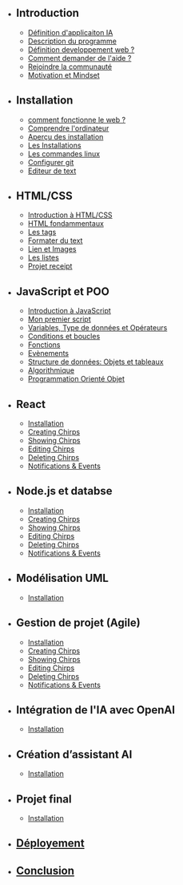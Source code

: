 - ## Introduction
    - [Définition d'applicaiton IA](/introduction)
    - [Description du programme](/presentation/description-du-programe)
    - [Définition developpement web ?](/presentation/introduction-au-development-web)
    - [Comment demander de l'aide ?](/presentation/demander-de-l-aide)
    - [Rejoindre la communauté](/presentation/rejoindre-notre-canal-de-discussion)
    - [Motivation et Mindset](/presentation/une-petite-motivation-pour-la-route)

- ## Installation
    - [comment fonctionne le web ?](/installations/comment-fonctionne-le-web)
    - [Comprendre l'ordinateur](/installations/comprendre-l-ordinateur)
    - [Aperçu des installation](/installations/apercu-des-installations)
    - [Les Installations ](/installations/installations)
    - [Les commandes linux](/installations/les-commandes-linux)
    - [Configurer git](/installations/configurer-git)
    - [Editeur de text](/installations/text-editors)

- ## HTML/CSS
    - [Introduction à HTML/CSS](/html-foundations/intro-to-html-css)
    - [HTML fondammentaux](/html-foundations/html-boilerplate)
    - [Les tags](/html-foundations/elements-and-tags)
    - [Formater du text](/html-foundations/travailler-avec-du-text)
    - [Lien et Images](/html-foundations/links-and-images)
    - [Les listes](/html-foundations/lists)
    - [Projet receipt](/html-foundations/project-recipes)

- ## JavaScript et POO
    - [Introduction à JavaScript](/javascript/historique)
    - [Mon premier script](/javascript/coming-soon)
    - [Variables, Type de données et Opérateurs](/javascript/coming-soon)
    - [Conditions et boucles](/javascript/coming-soon)
    - [Fonctions](/javascript/coming-soon)
    - [Evènements](/javascript/coming-soon)
    - [Structure de données: Objets et tableaux](/javascript/coming-soon)
    - [Algorithmique](/javascript/coming-soon)
    - [Programmation Orienté Objet](/javascript/coming-soon)
  
- ## React
    - [Installation](/blade/installation)
    - [Creating Chirps](/blade/creating-chirps)
    - [Showing Chirps](/blade/showing-chirps)
    - [Editing Chirps](/blade/editing-chirps)
    - [Deleting Chirps](/blade/deleting-chirps)
    - [Notifications & Events](/blade/notifications-and-events)
  
- ## Node.js et databse
    - [Installation](/livewire/installation)
    - [Creating Chirps](/livewire/creating-chirps)
    - [Showing Chirps](/livewire/showing-chirps)
    - [Editing Chirps](/livewire/editing-chirps)
    - [Deleting Chirps](/livewire/deleting-chirps)
    - [Notifications & Events](/livewire/notifications-and-events)
  
- ## Modélisation UML
    - [Installation](/blade/coming-soon)
  
- ## Gestion de projet (Agile)
    - [Installation](/inertia/installation)
    - [Creating Chirps](/inertia/creating-chirps)
    - [Showing Chirps](/inertia/showing-chirps)
    - [Editing Chirps](/inertia/editing-chirps)
    - [Deleting Chirps](/inertia/deleting-chirps)
    - [Notifications & Events](/inertia/notifications-and-events)

- ## Intégration de l'IA avec OpenAI
    - [Installation](/blade/coming-soon)

- ## Création d’assistant AI 
    - [Installation](/blade/coming-soon)
  
- ## Projet final
    - [Installation](/blade/coming-soon)

- ## [Déployement](/deploying)
- ## [Conclusion](/conclusion)
